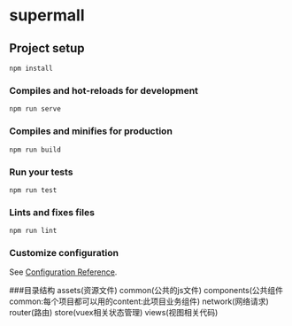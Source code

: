 # supermall

## Project setup
```
npm install
```

### Compiles and hot-reloads for development
```
npm run serve
```

### Compiles and minifies for production
```
npm run build
```

### Run your tests
```
npm run test
```

### Lints and fixes files
```
npm run lint
```

### Customize configuration
See [Configuration Reference](https://cli.vuejs.org/config/).

###目录结构
assets(资源文件)
common(公共的js文件)
components(公共组件 common:每个项目都可以用的content:此项目业务组件)
network(网络请求)
router(路由)
store(vuex相关状态管理)
views(视图相关代码)
